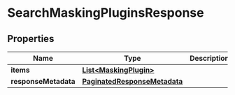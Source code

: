 

# SearchMaskingPluginsResponse


## Properties

| Name | Type | Description | Notes |
|------------ | ------------- | ------------- | -------------|
|**items** | [**List&lt;MaskingPlugin&gt;**](MaskingPlugin.md) |  |  [optional] |
|**responseMetadata** | [**PaginatedResponseMetadata**](PaginatedResponseMetadata.md) |  |  [optional] |



